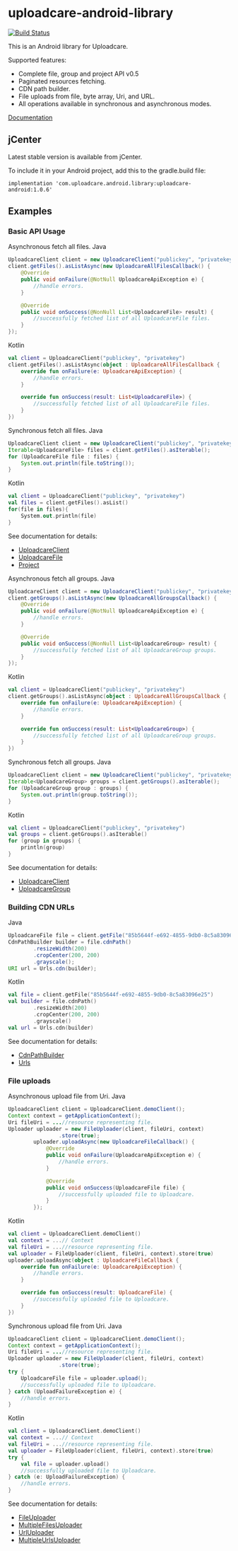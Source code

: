 uploadcare-android-library
===============

[![Build Status](https://travis-ci.org/uploadcare/uploadcare-android.png?branch=master)](https://travis-ci.org/uploadcare/uploadcare-android)

This is an Android library for Uploadcare.

Supported features:

- Complete file, group and project API v0.5
- Paginated resources fetching.
- CDN path builder.
- File uploads from file, byte array, Uri, and URL.
- All operations available in synchronous and asynchronous modes.

[Documentation](http://uploadcare.github.io/uploadcare-android/library/index.html)

## jCenter

Latest stable version is available from jCenter.

To include it in your Android project, add this to the gradle.build file:

```
implementation 'com.uploadcare.android.library:uploadcare-android:1.0.6'

```

## Examples

### Basic API Usage

Asynchronous fetch all files.
Java
```java
UploadcareClient client = new UploadcareClient("publickey", "privatekey");
client.getFiles().asListAsync(new UploadcareAllFilesCallback() {
    @Override
    public void onFailure(@NotNull UploadcareApiException e) {
        //handle errors.
    }

    @Override
    public void onSuccess(@NonNull List<UploadcareFile> result) {
        //successfully fetched list of all UploadcareFile files.
    }
});
```
Kotlin
```kotlin
val client = UploadcareClient("publickey", "privatekey")
client.getFiles().asListAsync(object : UploadcareAllFilesCallback {
    override fun onFailure(e: UploadcareApiException) {
        //handle errors.
    }

    override fun onSuccess(result: List<UploadcareFile>) {
        //successfully fetched list of all UploadcareFile files.
    }
})
```

Synchronous fetch all files.
Java
```java
UploadcareClient client = new UploadcareClient("publickey", "privatekey");
Iterable<UploadcareFile> files = client.getFiles().asIterable();
for (UploadcareFile file : files) {
    System.out.println(file.toString());
}
```
Kotlin
```kotlin
val client = UploadcareClient("publickey", "privatekey")
val files = client.getFiles().asList()
for(file in files){
    System.out.println(file)
}
```

See documentation for details:

* [UploadcareClient](http://uploadcare.github.io/uploadcare-android/library/com.uploadcare.android.library.api/-uploadcare-client/index.html)
* [UploadcareFile](http://uploadcare.github.io/uploadcare-android/library/com.uploadcare.android.library.api/-uploadcare-file/index.html)
* [Project](http://uploadcare.github.io/uploadcare-android/library/com.uploadcare.android.library.api/-project/index.html)

Asynchronous fetch all groups.
Java
```java
UploadcareClient client = new UploadcareClient("publickey", "privatekey");
client.getGroups().asListAsync(new UploadcareAllGroupsCallback() {
    @Override
    public void onFailure(@NotNull UploadcareApiException e) {
        //handle errors.
    }

    @Override
    public void onSuccess(@NonNull List<UploadcareGroup> result) {
        //successfully fetched list of all UploadcareGroup groups.
    }
});
```
Kotlin
```kotlin
val client = UploadcareClient("publickey", "privatekey")
client.getGroups().asListAsync(object : UploadcareAllGroupsCallback {
    override fun onFailure(e: UploadcareApiException) {
        //handle errors.
    }

    override fun onSuccess(result: List<UploadcareGroup>) {
        //successfully fetched list of all UploadcareGroup groups.
    }
})
```

Synchronous fetch all groups.
Java
```java
UploadcareClient client = new UploadcareClient("publickey", "privatekey");
Iterable<UploadcareGroup> groups = client.getGroups().asIterable();
for (UploadcareGroup group : groups) {
    System.out.println(group.toString());
}
```
Kotlin
```kotlin
val client = UploadcareClient("publickey", "privatekey")
val groups = client.getGroups().asIterable()
for (group in groups) {
    println(group)
}
```

See documentation for details:

* [UploadcareClient](http://uploadcare.github.io/uploadcare-android/library/com.uploadcare.android.library.api/-uploadcare-client/index.html)
* [UploadcareGroup](http://uploadcare.github.io/uploadcare-android/library/com.uploadcare.android.library.api/-uploadcare-group/index.html)

### Building CDN URLs

Java
```java
UploadcareFile file = client.getFile("85b5644f-e692-4855-9db0-8c5a83096e25");
CdnPathBuilder builder = file.cdnPath()
        .resizeWidth(200)
        .cropCenter(200, 200)
        .grayscale();
URI url = Urls.cdn(builder);
```
Kotlin
```kotlin
val file = client.getFile("85b5644f-e692-4855-9db0-8c5a83096e25")
val builder = file.cdnPath()
        .resizeWidth(200)
        .cropCenter(200, 200)
        .grayscale()
val url = Urls.cdn(builder)
```

See documentation for details:

* [CdnPathBuilder](http://uploadcare.github.io/uploadcare-android/library/com.uploadcare.android.library.urls/-cdn-path-builder/index.html)
* [Urls](http://uploadcare.github.io/uploadcare-android/library/com.uploadcare.android.library.urls/-urls/index.html)

### File uploads

Asynchronous upload file from Uri.
Java
```java
UploadcareClient client = UploadcareClient.demoClient();
Context context = getApplicationContext();
Uri fileUri = ...//resource representing file.
Uploader uploader = new FileUploader(client, fileUri, context)
                .store(true);
        uploader.uploadAsync(new UploadcareFileCallback() {
            @Override
            public void onFailure(UploadcareApiException e) {
                //handle errors.
            }

            @Override
            public void onSuccess(UploadcareFile file) {
                //successfully uploaded file to Uploadcare.
            }
        });
```
Kotlin
```kotlin
val client = UploadcareClient.demoClient()
val context = ...// Context
val fileUri = ...//resource representing file.
val uploader = FileUploader(client, fileUri, context).store(true)
uploader.uploadAsync(object : UploadcareFileCallback {
    override fun onFailure(e: UploadcareApiException) {
        //handle errors.
    }

    override fun onSuccess(result: UploadcareFile) {
        //successfully uploaded file to Uploadcare.
    }
})
```

Synchronous upload file from Uri.
Java
```java
UploadcareClient client = UploadcareClient.demoClient();
Context context = getApplicationContext();
Uri fileUri = ...//resource representing file.
Uploader uploader = new FileUploader(client, fileUri, context)
                .store(true);
try {
    UploadcareFile file = uploader.upload();
    //successfully uploaded file to Uploadcare.
} catch (UploadFailureException e) {
    //handle errors.
}
```
Kotlin
```kotlin
val client = UploadcareClient.demoClient()
val context = ...// Context
val fileUri = ...//resource representing file.
val uploader = FileUploader(client, fileUri, context).store(true)
try {
    val file = uploader.upload()
    //successfully uploaded file to Uploadcare.
} catch (e: UploadFailureException) {
    //handle errors.
}
```

See documentation for details:

* [FileUploader](http://uploadcare.github.io/uploadcare-android/library/com.uploadcare.android.library.upload/-file-uploader/index.html)
* [MultipleFilesUploader](http://uploadcare.github.io/uploadcare-android/library/com.uploadcare.android.library.upload/-multiple-files-uploader/index.html)
* [UrlUploader](http://uploadcare.github.io/uploadcare-android/library/com.uploadcare.android.library.upload/-url-uploader/index.html)
* [MultipleUrlsUploader](http://uploadcare.github.io/uploadcare-android/library/com.uploadcare.android.library.upload/-multiple-urls-uploader/index.html)